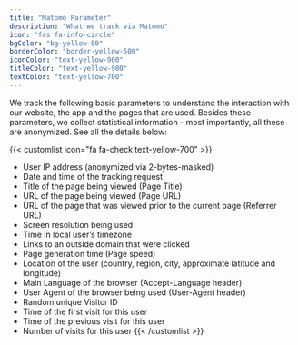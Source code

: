 ```yaml
---
title: "Matomo Parameter"
description: "What we track via Matomo"
icon: "fas fa-info-circle"
bgColor: "bg-yellow-50"
borderColor: "border-yellow-500"
iconColor: "text-yellow-900"
titleColor: "text-yellow-900"
textColor: "text-yellow-700"
---
```


We track the following basic parameters to understand the interaction with our website, the app and the pages that are used. Besides these parameters, we collect statistical information - most importantly, all these are anonymized. See all the details below:

{{< customlist icon="fa fa-check text-yellow-700" >}}
- User IP address (anonymized via 2-bytes-masked)
- Date and time of the tracking request
- Title of the page being viewed (Page Title)
- URL of the page being viewed (Page URL)
- URL of the page that was viewed prior to the current page (Referrer URL)
- Screen resolution being used
- Time in local user’s timezone
- Links to an outside domain that were clicked
- Page generation time (Page speed)
- Location of the user (country, region, city, approximate latitude and longitude)
- Main Language of the browser (Accept-Language header)
- User Agent of the browser being used (User-Agent header)
- Random unique Visitor ID
- Time of the first visit for this user
- Time of the previous visit for this user
- Number of visits for this user
{{< /customlist >}}
